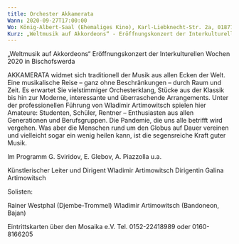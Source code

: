 ```yaml
---
title: Orchester Akkamerata
Wann: 2020-09-27T17:00:00
Wo: König-Albert-Saal (Ehemaliges Kino), Karl-Liebknecht-Str. 2a, 01877 Bischofswerda
Kurz: „Weltmusik auf Akkordeons“ - Eröffnungskonzert der Interkulturellen Wochen 2020 in Bischofswerda - Künstlerischer Leiter und Dirigent Wladimir Artimowitsch
---
```


„Weltmusik auf Akkordeons“
Eröffnungskonzert der Interkulturellen Wochen 2020 in Bischofswerda

AKKAMERATA widmet sich traditionell der Musik aus allen Ecken der Welt. Eine musikalische Reise – ganz ohne Beschränkungen – durch Raum und Zeit. Es erwartet Sie vielstimmiger Orchesterklang, Stücke aus der Klassik bis hin zur Moderne, interessante und  überraschende Arrangements.  Unter der professionellen Führung von Wladimir Artimowitsch spielen hier Amateure: Studenten, Schüler, Rentner – Enthusiasten aus allen Generationen und Berufsgruppen.
Die Pandemie, die uns alle betrifft wird vergehen. Was aber die Menschen rund um den Globus auf Dauer vereinen und vielleicht sogar ein wenig heilen kann, ist die segensreiche Kraft guter Musik. 
 
Im Programm G. Sviridov, E. Glebov, A. Piazzolla u.a.
 
Künstlerischer Leiter und Dirigent Wladimir Artimowitsch
Dirigentin Galina Artimowitsch

Solisten:

 Rainer Westphal (Djembe-Trommel)
Wladimir Artimowitsch (Bandoneon, Bajan) 


Eintrittskarten über den Mosaika e.V. 
 Tel. 0152-22418989 oder 0160-8166205